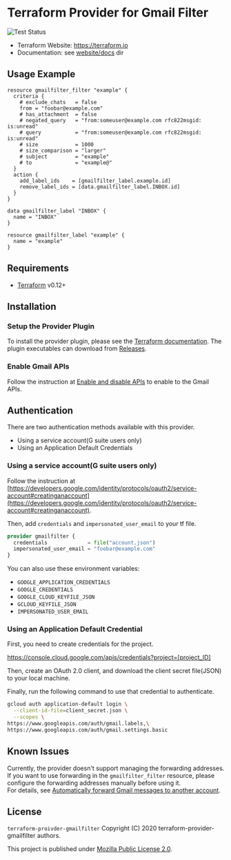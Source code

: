 # Terraform Provider for Gmail Filter

![Test Status](https://github.com/yamamoto-febc/terraform-provider-gmailfilter/workflows/Tests/badge.svg)

- Terraform Website: https://terraform.io
- Documentation: see [website/docs](website/docs) dir

## Usage Example

```hcl
resource gmailfilter_filter "example" {
  criteria {
    # exclude_chats   = false
    from = "foobar@example.com"
    # has_attachment  = false
    # negated_query   = "from:someuser@example.com rfc822msgid: is:unread"
    # query           = "from:someuser@example.com rfc822msgid: is:unread"
    # size            = 1000
    # size_comparison = "larger"
    # subject         = "example"
    # to              = "example@"
  }
  action {
    add_label_ids    = [gmailfilter_label.example.id]
    remove_label_ids = [data.gmailfilter_label.INBOX.id]
  }
}

data gmailfilter_label "INBOX" {
  name = "INBOX"
}

resource gmailfilter_label "example" {
  name = "example"
}
```

## Requirements

- [Terraform](https://terraform.io) v0.12+

## Installation

### Setup the Provider Plugin

To install the provider plugin, please see the [Terraform documentation](https://www.terraform.io/docs/configuration/providers.html#third-party-plugins).
The plugin executables can download from [Releases](https://github.com/yamamoto-febc/terraform-provider-gmailfilter/releases/latest).

### Enable Gmail APIs

Follow the instruction at [Enable and disable APIs](https://support.google.com/googleapi/answer/6158841) to enable to the Gmail APIs.

## Authentication

There are two authentication methods available with this provider.

- Using a service account(G suite users only)
- Using an Application Default Credentials

### Using a service account(G suite users only)

Follow the instruction at [https://developers.google.com/identity/protocols/oauth2/service-account#creatinganaccount](https://developers.google.com/identity/protocols/oauth2/service-account#creatinganaccount).

Then, add `credentials` and `impersonated_user_email` to your tf file.

```tf
provider gmailfilter {
  credentials             = file("account.json")
  impersonated_user_email = "foobar@example.com"  
}
```

You can also use these environment variables:

- `GOOGLE_APPLICATION_CREDENTIALS`
- `GOOGLE_CREDENTIALS`
- `GOOGLE_CLOUD_KEYFILE_JSON`
- `GCLOUD_KEYFILE_JSON`
- `IMPERSONATED_USER_EMAIL`

### Using an Application Default Credential

First, you need to create credentials for the project.

https://console.cloud.google.com/apis/credentials?project=[project_ID]

Then, create an OAuth 2.0 client, and download the client secret file(JSON) to your local machine.

Finally, run the following command to use that credential to authenticate.

```bash
gcloud auth application-default login \
  --client-id-file=client_secret.json \
  --scopes \
https://www.googleapis.com/auth/gmail.labels,\
https://www.googleapis.com/auth/gmail.settings.basic
```

## Known Issues

Currently, the provider doesn't support managing the forwarding addresses.  
If you want to use forwarding in the `gmailfilter_filter` resource, please configure the forwarding addresses manually before using it.  
For details, see [Automatically forward Gmail messages to another account](https://support.google.com/mail/answer/10957).

## License

 `terraform-proivder-gmailfilter` Copyright (C) 2020 terraform-provider-gmailfilter authors.
 
  This project is published under [Mozilla Public License 2.0](LICENSE).
